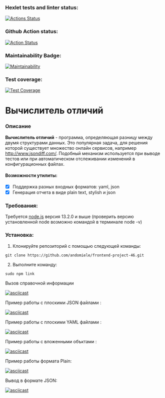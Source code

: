 ### Hexlet tests and linter status:
[![Actions Status](https://github.com/andomiele/frontend-project-46/actions/workflows/hexlet-check.yml/badge.svg)](https://github.com/andomiele/frontend-project-46/actions)

### Github Action status:
[![Action Status](https://github.com/andomiele/frontend-project-46/actions/workflows/nodejs.yml/badge.svg)](https://github.com/andomiele/frontend-project-46/actions)

### Maintainability Badge:
[![Maintainability](https://api.codeclimate.com/v1/badges/2be8e9df569e19dce7a7/maintainability)](https://codeclimate.com/github/andomiele/frontend-project-46/maintainability)

### Test coverage: 
[![Test Coverage](https://api.codeclimate.com/v1/badges/2be8e9df569e19dce7a7/test_coverage)](https://codeclimate.com/github/andomiele/frontend-project-46/test_coverage)

# Вычислитель отличий

### Описание

**Вычислитель отличий** - программа, определяющая разницу между двумя структурами данных. Это популярная задача, для решения которой существует множество онлайн сервисов, например http://www.jsondiff.com/. Подобный механизм используется при выводе тестов или при автоматическом отслеживании изменений в конфигурационных файлах.

#### Возможности утилиты:

- [x] Поддержка разных входных форматов: yaml, json
- [x] Генерация отчета в виде plain text, stylish и json

### Требования: 

Требуется [node.js](https://nodejs.org/en) версия 13.2.0 и выше (проверить версию установленной node возможно командой в терминале node -v)

### Установка:  

1. Клонируйте репозиторий с помощью следующей команды:

```
git clone https://github.com/andomiele/frontend-project-46.git

```
2. Выполните команду: 

```
sudo npm link

```
Вызов справочной информации 

[![asciicast]()]()

Пример работы с плоскими JSON файлами :

[![asciicast]()]()

Пример работы с плоскими YAML файлами :

[![asciicast]()]()

Пример работы с вложенными объктами :

[![asciicast]()]()

Пример работы формата Plain: 

[![asciicast]()]()

Вывод в формате JSON:

[![asciicast]()]()